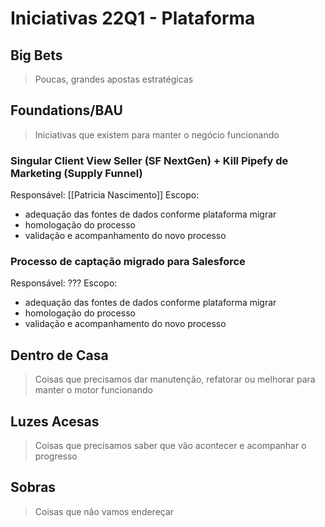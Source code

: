 # Iniciativas 22Q1 - Plataforma
## Big Bets
> Poucas, grandes apostas estratégicas


## Foundations/BAU
> Iniciativas que existem para manter o negócio funcionando
### Singular Client View Seller (SF NextGen) + Kill Pipefy de Marketing (Supply Funnel)
Responsável: [[Patricia Nascimento]]
Escopo: 
- adequação das fontes de dados conforme plataforma migrar  
- homologação do processo  
- validação e acompanhamento do novo processo

### Processo de captação migrado para Salesforce
Responsável: ???
Escopo: 
- adequação das fontes de dados conforme plataforma migrar  
- homologação do processo  
- validação e acompanhamento do novo processo

## Dentro de Casa
> Coisas que precisamos dar manutenção, refatorar ou melhorar para manter o motor funcionando


## Luzes Acesas
> Coisas que precisamos saber que vão acontecer e acompanhar o progresso


## Sobras
> Coisas que não vamos endereçar